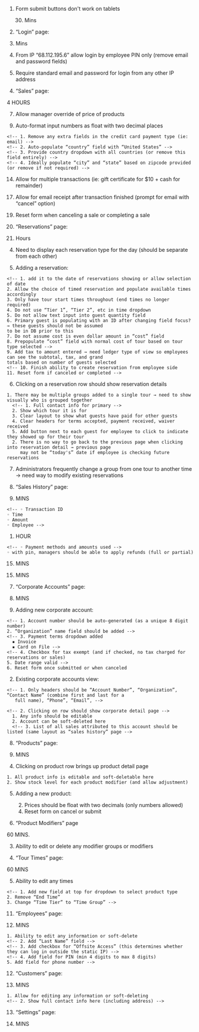 
1. Form submit buttons don't work on tablets

    30. Mins

2. “Login” page:

  30. Mins

  1. From IP “68.112.195.6” allow login by employee PIN only (remove email and password fields)

  2. Require standard email and password for login from any other IP address


  <!--

3. Change main nav:
  ◦ Sale
  ◦ Reservations
  ◦ Admin
    ▪ Sale History
    ▪ Corporate Accounts
    ▪ Products
    ▪ Product Groups
    ▪ Product Types
    ▪ Product Modifiers (new)
    ▪ Tour Times
    ▪ Employees
    ▪ Customers
    ▪ Settings -->

4. “Sales” page:

  4 HOURS

  <!-- 1. show new sale form immediately
  2. Remove sale history -->
  <!-- 3. Remove any time-based reservations from available products -->
  <!-- 4. Allow for addition of multiple products for purchase -->
  <!-- 5. Allow for removal of selected products -->
  <!-- 6. Allow for selection of product options (ie: size:: XL, L, M, S | color: black, blue, green) -->
  7. Allow manager override of price of products
  <!-- 8. Remove empty field -->
  9. Auto-format input numbers as float with two decimal places
  <!-- 10. Change “change due” amount if quantity changes after tendered amount entered -->
  <!-- 11. Credit Card payment option: -->
    <!-- 1. Remove any extra fields in the credit card payment type (ie: email) -->
    <!-- 2. Auto-populate “country” field with “United States” -->
    <!-- 3. Provide country dropdown with all countries (or remove this field entirely) -->
    <!-- 4. Ideally populate “city” and “state” based on zipcode provided (or remove if not required) -->
  <!-- 12. Complete “Card on File” option for payment → allow only cards on file for that day -->
  <!-- 13. Only show valid corporate accounts -->
  14. Allow for multiple transactions (ie: gift certificate for $10 + cash for remainder)
  <!-- 15. If discount applied, calculate remainder due -->
  <!-- 16. Require note for discount or void -->
  17. Allow for email receipt after transaction finished (prompt for email with “cancel” option)
  <!-- 18. Clear input fields for payment types when switching between types -->
  19. Reset form when canceling a sale or completing a sale

5. “Reservations” page:

  4. Hours

  <!-- 1. Remove date column (instead have it say “Today's Reservations: April 27, 2016) -->

  <!-- 2. For upcoming reservations only show tomorrows reservations (change header to “Tomorrow's Reservations:
  April 28, 2016) -->

  <!-- 3. Add ability to pick from calendar date to show future or past reservations → change header to “Reservations
  for May 5, 2016” -->

  4. Need to display each reservation type for the day (should be separate from each other)

  5. Adding a reservation:

    <!-- 1. add it to the date of reservations showing or allow selection of date
    2. Allow the choice of timed reservation and populate available times accordingly
    3. Only have tour start times throughout (end times no longer required)
    4. Do not use “Tier 1”, “Tier 2”, etc in time dropdown
    5. Do not allow text input into guest quantity field
    6. Primary guest is populating with an ID after changing field focus? → these guests should not be assumed
    to be in DB prior to this
    7. Do not assume cost is even dollar amount in “cost” field
    8. Prepopulate “cost” field with normal cost of tour based on tour type selected -->
    9. Add tax to amount entered → need ledger type of view so employees can see the subtotal, tax, and grand
    totals based on number of guests selected
    <!-- 10. Finish ability to create reservation from employee side
    11. Reset form if canceled or completed -->

  6. Clicking on a reservation row should show reservation details

    1. There may be multiple groups added to a single tour → need to show visually who is grouped together
      <!-- 1. Full contact info for primary -->
      2. Show which tour it is for
      3. Clear layout to show what guests have paid for other guests
      4. Clear headers for terms accepted, payment received, waiver received
      5. Add button next to each guest for employee to click to indicate they showed up for their tour
      2. There is no way to go back to the previous page when clicking into reservation detail → previous page
         may not be “today's” date if employee is checking future reservations

  7. Administrators frequently change a group from one tour to another time → need way to modify existing
     reservations

6. “Sales History” page:

  15. MINS

  <!-- 1. Only show the following columns in main view: -->
    <!-- ◦ Transaction ID
    ◦ Time
    ◦ Amount
    ◦ Employee -->

  1. HOUR

  <!-- 2. Clicking on row should show sale details
    ◦ Date and time
    ◦ Products purchased and their quantities
    ◦ Subtotal, sales tax, grand total -->
    <!-- ◦ Payment methods and amounts used -->
    ◦ with pin, managers should be able to apply refunds (full or partial)

  15. MINS

  <!-- 3. Sales should not be allowed to be deleted ever -->

  15. MINS

  <!-- 4. Sales should not be allowed to be added from this page -->

7. “Corporate Accounts” page:

  120. MINS

  1. Adding new corporate account:

    <!-- 1. Account number should be auto-generated (as a unique 8 digit number)
    2. “Organization” name field should be added -->
    <!-- 3. Payment terms dropdown added
      ▪ Invoice
      ▪ Card on File -->
    <!-- 4. Checkbox for tax exempt (and if checked, no tax charged for reservations or sales)
    5. Date range valid -->
    6. Reset form once submitted or when canceled

  2. Existing corporate accounts view:

    <!-- 1. Only headers should be “Account Number”, “Organization”, “Contact Name” (combine first and last for a
       full name), “Phone”, “Email”, -->

    <!-- 2. Clicking on row should show corporate detail page -->
      1. Any info should be editable
      2. Account can be soft-deleted here
      <!-- 3. List of all sales attributed to this account should be listed (same layout as “sales history” page -->

8. “Products” page:

  60. MINS

  <!-- 1. Headers should be “Group”, “Type”, “Name” and sort in that order
  2. Description is not necessary
  3. Prices should be floats with two decimal places -->

  4. Clicking on product row brings up product detail page

    1. All product info is editable and soft-deletable here
    2. Show stock level for each product modifier (and allow adjustment)

  5. Adding a new product:
    <!-- 1. Select “Group” and “Type” first -->
    <!-- 2. Remove description, Stock, SKU and Price -->
    <!-- 3. Add multiple sub-products based on available modifiers -->
      <!-- 1. Price per sub-product (ie: large could be more expensive than a small) -->
      2. Prices should be float with two decimals (only numbers allowed)
      <!-- 3. Input for available quantity per that modifier set -->
      4. Reset form on cancel or submit

9. “Product Modifiers” page

  60 MINS.

  <!-- 1. Ability to add modifier groups, such as “Size”, “Color”, etc -->
  <!-- 2. Ability to add modifiers to modifier groups, such as “Extra Large”, “Green”, etc -->
  3. Ability to edit or delete any modifier groups or modifiers

10. “Tour Times” page:

  60 MINS

  <!-- 1. Add “Product Type” header
  2. Show new tier names under “Tiers” → change this header to “Time Group” -->
  <!-- 3. Sort by Product Type then by time -->
  <!-- 4. Remove end times (only need start times) -->
  5. Ability to edit any times
  <!-- 6. Creating new time -->
    <!-- 1. Add new field at top for dropdown to select product type
    2. Remove “End Time”
    3. Change “Time Tier” to “Time Group” -->

11. “Employees” page:

  60. MINS

  <!-- 1. Remove “action” column -->
  <!-- 2. Add “Phone Number “column
  3. Add “Role” column (and show “Employee”, ”Manager”, or “Admin” for each employee) -->
  <!-- 4. Clicking on row takes you to employee detail -->

    1. Ability to edit any information or soft-delete
    <!-- 2. Add “Last Name” field -->
    <!-- 3. Add checkbox for “Offsite Access” (this determines whether they can log in outside the static IP) -->
    <!-- 4. Add field for PIN (min 4 digits to max 8 digits)
    5. Add field for phone number -->

  <!-- 5. For adding new employee, modify fields like editing employee detail page -->

12. “Customers” page:

  60. MINS

  <!-- 1. Only headers should be “First Name”, “Last Name”, “Phone”, and “Email”
  2. Un-bold “First Name” -->
  <!-- 3. Clicking on row shows customer detail -->
    1. Allow for editing any information or soft-deleting
    <!-- 2. Show full contact info here (including address) -->

13. “Settings” page:

  30. MINS

  <!-- 1. Change “Base Tax Rate” to “City Tax Rate”
  2. Change “Sales Tax Rate” to “State Tax Rate”
  3. Add large text area to enter “Terms” text → to be used during reservation process
  4. Add large text area to enter “Waiver” text → to be used during reservation process -->
